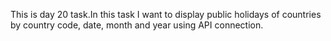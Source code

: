 This is day 20 task.In this task I want to display public holidays of countries by country code, date, month and year using API connection.